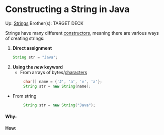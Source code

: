 # Constructing a String in Java

Up: [Strings](strings)
Brother(s):
TARGET DECK

Strings have many different [constructors](constructors), meaning there are various ways of creating strings:
1) **Direct assignment**
	```java
	String str = "Java";
    ```
2) **Using the *new* keyword**
	- From arrays of bytes/[characters](characters) 
```java
		char[] name = {'J', 'a', 'v', 'a'};
		String str = new String(name);
```
   - From string
```java
		String str = new String("Java");
```

































#### Why:
#### How:









